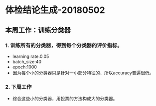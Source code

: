 # 体检结论生成-20180502

## 本周工作：训练分类器

### 1. 训练所有的分类器，得到每个分类器的评价指标。

* learning rate:0.05
* batch_size:40
* epoch:1000
* 因为每个小的分类器只是针对一小部分特征的，所以accuracy普遍很低。

### 2. 下周工作

* 综合这些小的分类器，用投票的方法构成大的分类器。